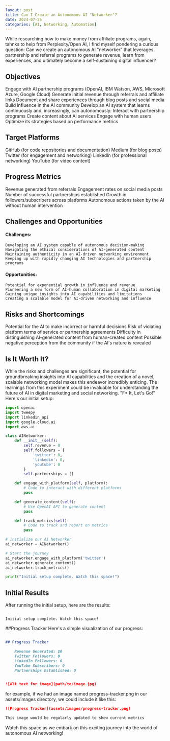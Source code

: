 ```yaml
---
layout: post
title: Can I Create an Autonomous AI "Networker"?
date: 2024-07-25
categories: [AI, Networking, Automation]
---
```


While researching how to make money from affiliate programs, again, tahnks to help from Perplexity/Open AI, I find myself pondering a curious question: 
Can we create an autonomous AI "networker" that leverages partnership and referral programs to generate revenue, learn from experiences, and ultimately become a self-sustaining digital influencer?

## Objectives

Engage with AI partnership programs (OpenAI, IBM Watson, AWS, Microsoft Azure, Google Cloud)
Generate initial revenue through referrals and affiliate links
Document and share experiences through blog posts and social media
Build influence in the AI community
Develop an AI system that learns continuously and, increasingly, can autonomously:
    Interact with partnership programs
    Create content about AI services
    Engage with human users
    Optimize its strategies based on performance metrics

## Target Platforms

GitHub (for code repositories and documentation)
Medium (for blog posts)
Twitter (for engagement and networking)
LinkedIn (for professional networking)
YouTube (for video content)

## Progress Metrics

Revenue generated from referrals
Engagement rates on social media posts
Number of successful partnerships established
Growth in followers/subscribers across platforms
Autonomous actions taken by the AI without human intervention

## Challenges and Opportunities
#### Challenges:

    Developing an AI system capable of autonomous decision-making
    Navigating the ethical considerations of AI-generated content
    Maintaining authenticity in an AI-driven networking environment
    Keeping up with rapidly changing AI technologies and partnership programs

#### Opportunities:

    Potential for exponential growth in influence and revenue
    Pioneering a new form of AI-human collaboration in digital marketing
    Gaining unique insights into AI capabilities and limitations
    Creating a scalable model for AI-driven networking and influence

## Risks and Shortcomings

Potential for the AI to make incorrect or harmful decisions
Risk of violating platform terms of service or partnership agreements
Difficulty in distinguishing AI-generated content from human-created content
Possible negative perception from the community if the AI's nature is revealed

## Is It Worth It?
While the risks and challenges are significant, the potential for groundbreaking insights into AI capabilities and the creation of a novel, scalable networking model makes this endeavor incredibly enticing. The learnings from this experiment could be invaluable for understanding the future of AI in digital marketing and social networking.
"F* It, Let's Go!"
Here's our initial setup:

```python
import openai
import tweepy
import linkedin_api
import google.cloud.ai
import aws.ai

class AINetworker:
    def __init__(self):
        self.revenue = 0
        self.followers = {
            'twitter': 0,
            'linkedin': 0,
            'youtube': 0
        }
        self.partnerships = []

    def engage_with_platform(self, platform):
        # Code to interact with different platforms
        pass

    def generate_content(self):
        # Use OpenAI API to generate content
        pass

    def track_metrics(self):
        # Code to track and report on metrics
        pass

# Initialize our AI Networker
ai_networker = AINetworker()

# Start the journey
ai_networker.engage_with_platform('twitter')
ai_networker.generate_content()
ai_networker.track_metrics()

print("Initial setup complete. Watch this space!")
```

## Initial Results

After running the initial setup, here are the results:

```plaintext

Initial setup complete. Watch this space!
```

##Progress Tracker
Here's a simple visualization of our progress: 

```markdown

## Progress Tracker 

    Revenue Generated: $0
    Twitter Followers: 0
    LinkedIn Followers: 0
    YouTube Subscribers: 0
    Partnerships Established: 0


![Alt text for image](path/to/image.jpg)
```
for example, if we had an image named progress-tracker.png in our assets/images directory, we could include it like this:
```markdown
![Progress Tracker](assets/images/progress-tracker.png)

This image would be regularly updated to show current metrics 
```

Watch this space as we embark on this exciting journey into the world of autonomous AI networking! 
